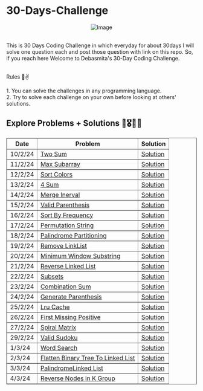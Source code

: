 # 30-Days-Challenge

<div align="center">
  <img src="https://github.com/nerdyawedee/30-Days-Challenge/assets/121428321/8f70977d-85dd-405b-98d9-45eac5edca0d" alt="Image" />
</div><br>

This is 30 Days Coding Challenge in which everyday for about 30days I will solve one question each and post those question with link on this repo. So, if you reach here Welcome to Debasmita's 30-Day Coding Challenge.<br><br>

<p>Rules 🙂✌️</p>
1. You can solve the challenges in any programming language.<br>
2. Try to solve each challenge on your own before looking at others' solutions.<br>

## Explore Problems + Solutions 🚀🎖️🌼🙂

<table border="1">
  <tr>
    <th>Date</th>
    <th>Problem</th>
    <th>Solution</th>
  </tr>
  <tr>
    <td>10/2/24</td>
    <td><a href="https://leetcode.com/problems/two-sum/description/">Two Sum </a></td>
    <td><a href="https://www.codingbroz.com/two-sum-leetcode-solution/">Solution </a></td>
  </tr>
  <tr>
    <td>11/2/24</td>
    <td><a href="https://leetcode.com/problems/maximum-subarray/description/">Max Subarray</a></td>
    <td><a href="https://www.interviewbit.com/blog/maximum-subarray-sum/">Solution </a></td>
  </tr>
  <tr>
    <td>12/2/24</td>
    <td><a href="https://leetcode.com/problems/sort-colors/description/">Sort Colors</a></td>
    <td><a href="https://medium.com/nerd-for-tech/leetcode-sort-colors-b62131dd8a0d">Solution </a></td>
  </tr>
  <tr>
    <td>13/2/24</td>
    <td><a href="https://leetcode.com/problems/4sum/description/?source=post_page---------------------------">4 Sum</a></td>
    <td><a href="https://www.codingbroz.com/4sum-leetcode-solution/">Solution </a></td>
  </tr>
  <tr>
    <td>14/2/24</td>
    <td><a href="https://leetcode.com/problems/merge-intervals/">Merge Inerval</a></td>
    <td><a href="https://www.geeksforgeeks.org/merging-intervals/">Solution </a></td>
  </tr>
  <tr>
    <td>15/2/24</td>
    <td><a href="https://leetcode.com/problems/valid-parentheses/description/">Valid Parenthesis</a></td>
    <td><a href="https://leetcode.com/problems/valid-parentheses/solutions/4723071/c-simple-solution-beats-100/">Solution </a></td>
  </tr>
  <tr>
    <td>16/2/24</td>
    <td><a href="https://leetcode.com/problems/sort-characters-by-frequency/description/">Sort By Frequency</a></td>
    <td><a href="https://leetcode.ca/2017-02-23-451-Sort-Characters-By-Frequency/#google_vignette">Solution </a></td>
  </tr>
  <tr>
    <td>17/2/24</td>
    <td><a href="https://leetcode.com/problems/permutation-in-string/">Permutation String</a></td>
    <td><a href="https://leetcode.com/problems/permutation-in-string/solutions/">Solution </a></td>
  </tr>
  <tr>
    <td>18/2/24</td>
    <td><a href="https://leetcode.com/problems/palindrome-partitioning/">Palindrome Partitioning</a></td>
    <td><a href="https://leetcode.com/problems/palindrome-partitioning/solutions/">Solution </a></td>
  </tr>
  <!-- Add more rows as needed -->
  <tr>
    <td>19/2/24</td>
    <td><a href="https://leetcode.com/problems/remove-linked-list-elements/description/">Remove LinkList</a></td>
    <td><a href="https://leetcode.com/problems/remove-linked-list-elements/solutions/">Solution </a></td>
  </tr>
  <tr>
    <td>20/2/24</td>
    <td><a href="https://leetcode.com/problems/minimum-window-substring/description/">Minimum Window Substring</a></td>
    <td><a href="https://leetcode.com/problems/minimum-window-substring/solutions/">Solution </a></td>
  </tr>
  <tr>
    <td>21/2/24</td>
    <td><a href="https://leetcode.com/problems/reverse-linked-list/description/">Reverse Linked List</a></td>
    <td><a href="https://leetcode.com/problems/reverse-linked-list/solutions/3211778/using-2-methods-iterative-recursive-beats-97-91/">Solution </a></td>
  </tr>
  <tr>
    <td>22/2/24</td>
    <td><a href="https://leetcode.com/problems/subsets/description/">Subsets</a></td>
    <td><a href="https://leetcode.com/problems/subsets/solutions/4765571/beats-100-0ms-include-exclude-pattern/">Solution </a></td>
  </tr>
  <tr>
    <td>23/2/24</td>
    <td><a href="https://leetcode.com/problems/combination-sum/">Combination Sum</a></td>
    <td><a href="https://leetcode.com/problems/combination-sum/solutions/1777569/full-explanation-with-state-space-tree-recursion-and-backtracking-well-explained-c/">Solution </a></td>
  </tr>
  <tr>
    <td>24/2/24</td>
    <td><a href="https://leetcode.com/problems/generate-parentheses/description/">Generate Parenthesis</a></td>
    <td><a href="https://leetcode.com/problems/generate-parentheses/solutions/4775497/beats-100-c-solutions-generating-parentheses-simple-explanition/">Solution </a></td>
  </tr>
  <tr>
    <td>25/2/24</td>
    <td><a href="https://leetcode.com/problems/lru-cache/description/">Lru Cache</a></td>
    <td><a href="https://leetcode.com/problems/lru-cache/solutions/3171305/solution/">Solution </a></td>
  </tr>
  <tr>
    <td>26/2/24</td>
    <td><a href="https://leetcode.com/problems/first-missing-positive/description/">First Missing Positive</a></td>
    <td><a href="https://leetcode.com/problems/first-missing-positive/solutions/4770114/c-easy-to-understand-solution/">Solution </a></td>
  </tr>
  <tr>
    <td>27/2/24</td>
    <td><a href="https://leetcode.com/problems/spiral-matrix/description/">Spiral Matrix</a></td>
    <td><a href="https://leetcode.com/problems/spiral-matrix/solutions/4786370/easy-understandable-code-with-100-beat-c-tc-o-m-n/">Solution </a></td>
  </tr>
  <tr>
    <td>29/2/24</td>
    <td><a href="https://leetcode.com/problems/valid-sudoku/description/">Valid Sudoku</a></td>
    <td><a href="https://leetcode.com/problems/valid-sudoku/submissions/1189874820/">Solution </a></td>
  </tr>
  <tr>
    <td>1/3/24</td>
    <td><a href="https://leetcode.com/problems/word-search/description/">Word Search</a></td>
    <td><a href="https://leetcode.com/problems/word-search/solutions/4609336/easy-to-understand/">Solution </a></td>
  </tr>
  <tr>
    <td>2/3/24</td>
    <td><a href="https://leetcode.com/problems/flatten-binary-tree-to-linked-list/description/">Flatten Binary Tree To Linked List</a></td>
    <td><a href="https://leetcode.com/problems/flatten-binary-tree-to-linked-list/solutions/4743582/flatten-binary-tree-to-linkedlist-simple-c-solution-easy-to-understand/">Solution </a></td>
  </tr>
  <tr>
    <td>3/3/24</td>
    <td><a href="https://leetcode.com/problems/palindrome-linked-list/description/">PalindromeLinked List</a></td>
    <td><a href="https://leetcode.com/problems/flatten-binary-tree-to-linked-list/solutions/4743582/flatten-binary-tree-to-linkedlist-simple-c-solution-easy-to-understand/">Solution </a></td>
  </tr>
  <tr>
    <td>4/3/24</td>
    <td><a href="https://leetcode.com/problems/reverse-nodes-in-k-group/description/">Reverse Nodes in K Group</a></td>
    <td><a href="https://leetcode.com/problems/reverse-nodes-in-k-group/solutions/4727655/best-c-solution/">Solution </a></td>
  </tr>
  <!-- Add more rows as needed -->
</table>
